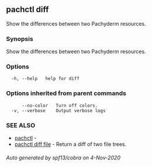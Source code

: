 ## pachctl diff

Show the differences between two Pachyderm resources.

### Synopsis

Show the differences between two Pachyderm resources.

### Options

```
  -h, --help   help for diff
```

### Options inherited from parent commands

```
      --no-color   Turn off colors.
  -v, --verbose    Output verbose logs
```

### SEE ALSO

* [pachctl](pachctl.md)	 - 
* [pachctl diff file](pachctl_diff_file.md)	 - Return a diff of two file trees.

###### Auto generated by spf13/cobra on 4-Nov-2020
